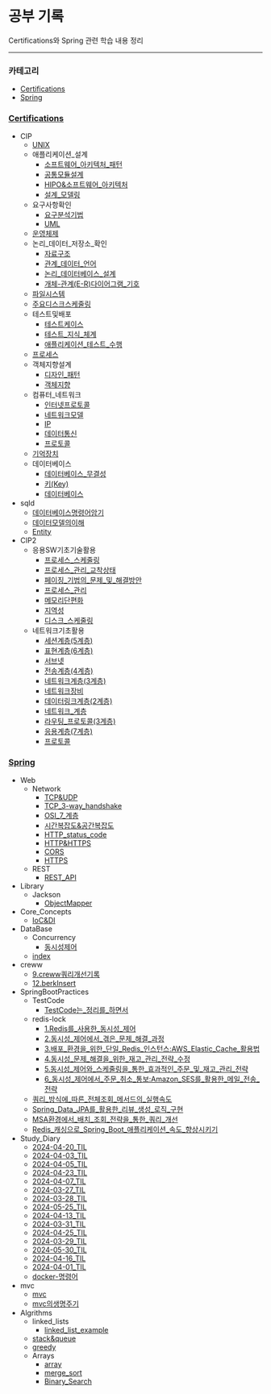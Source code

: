 # 공부 기록

Certifications와 Spring 관련 학습 내용 정리

---

### 카테고리
- [Certifications](./Certifications)
- [Spring](./Spring)

### [Certifications](./Certifications)
- CIP
  - [UNIX](./Certifications/CIP/UNIX.md)
  - 애플리케이션_설계
    - [소프트웨어_아키텍처_패턴](./Certifications/CIP/애플리케이션_설계/소프트웨어_아키텍처_패턴.md)
    - [공통모듈설계](./Certifications/CIP/애플리케이션_설계/공통모듈설계.md)
    - [HIPO&소프트웨어_아키텍처](./Certifications/CIP/애플리케이션_설계/HIPO&소프트웨어_아키텍처.md)
    - [설계_모델링](./Certifications/CIP/애플리케이션_설계/설계_모델링.md)
  - 요구사항확인
    - [요구분석기법](./Certifications/CIP/요구사항확인/요구분석기법.md)
    - [UML](./Certifications/CIP/요구사항확인/UML.md)
  - [운영체제](./Certifications/CIP/운영체제.md)
  - 논리_데이터_저장소_확인
    - [자료구조](./Certifications/CIP/논리_데이터_저장소_확인/자료구조.md)
    - [관계_데이터_언어](./Certifications/CIP/논리_데이터_저장소_확인/관계_데이터_언어.md)
    - [논리_데이터베이스_설계](./Certifications/CIP/논리_데이터_저장소_확인/논리_데이터베이스_설계.md)
    - [개체-관계(E-R)다이어그램_기호](./Certifications/CIP/논리_데이터_저장소_확인/개체-관계(E-R)다이어그램_기호.md)
  - [파일시스템](./Certifications/CIP/파일시스템.md)
  - [주요디스크스케줄링](./Certifications/CIP/주요디스크스케줄링.md)
  - 테스트및배포
    - [테스트케이스](./Certifications/CIP/테스트및배포/테스트케이스.md)
    - [테스트_지식_체계](./Certifications/CIP/테스트및배포/테스트_지식_체계.md)
    - [애플리케이션_테스트_수행](./Certifications/CIP/테스트및배포/애플리케이션_테스트_수행.md)
  - [프로세스](./Certifications/CIP/프로세스.md)
  - 객체지향설계
    - [디자인_패턴](./Certifications/CIP/객체지향설계/디자인_패턴.md)
    - [객체지향](./Certifications/CIP/객체지향설계/객체지향.md)
  - 컴퓨터_네트워크
    - [인터넷프로토콜](./Certifications/CIP/컴퓨터_네트워크/인터넷프로토콜.md)
    - [네트워크모델](./Certifications/CIP/컴퓨터_네트워크/네트워크모델.md)
    - [IP](./Certifications/CIP/컴퓨터_네트워크/IP.md)
    - [데이터통신](./Certifications/CIP/컴퓨터_네트워크/데이터통신.md)
    - [프로토콜](./Certifications/CIP/컴퓨터_네트워크/프로토콜.md)
  - [기억장치](./Certifications/CIP/기억장치.md)
  - 데이터베이스
    - [데이터베이스_무결성](./Certifications/CIP/데이터베이스/데이터베이스_무결성.md)
    - [키(Key)](./Certifications/CIP/데이터베이스/키(Key).md)
    - [데이터베이스](./Certifications/CIP/데이터베이스/데이터베이스.md)
- sqld
  - [데이터베이스명령어암기](./Certifications/sqld/데이터베이스명령어암기.md)
  - [데이터모델의이해](./Certifications/sqld/데이터모델의이해.md)
  - [Entity](./Certifications/sqld/Entity.md)
- CIP2
  - 응용SW기초기술활용
    - [프로세스_스케줄링](./Certifications/CIP2/응용SW기초기술활용/프로세스_스케줄링.md)
    - [프로세스_관리_교착상태](./Certifications/CIP2/응용SW기초기술활용/프로세스_관리_교착상태.md)
    - [페이징_기법의_문제_및_해결방안](./Certifications/CIP2/응용SW기초기술활용/페이징_기법의_문제_및_해결방안.md)
    - [프로세스_관리](./Certifications/CIP2/응용SW기초기술활용/프로세스_관리.md)
    - [메모리단편화](./Certifications/CIP2/응용SW기초기술활용/메모리단편화.md)
    - [지역성](./Certifications/CIP2/응용SW기초기술활용/지역성.md)
    - [디스크_스케줄링](./Certifications/CIP2/응용SW기초기술활용/디스크_스케줄링.md)
  - 네트워크기초활용
    - [세션계층(5계층)](./Certifications/CIP2/네트워크기초활용/세션계층(5계층).md)
    - [표현계층(6계층)](./Certifications/CIP2/네트워크기초활용/표현계층(6계층).md)
    - [서브넷](./Certifications/CIP2/네트워크기초활용/서브넷.md)
    - [전송계층(4계층)](./Certifications/CIP2/네트워크기초활용/전송계층(4계층).md)
    - [네트워크계층(3계층)](./Certifications/CIP2/네트워크기초활용/네트워크계층(3계층).md)
    - [네트워크장비](./Certifications/CIP2/네트워크기초활용/네트워크장비.md)
    - [데이터링크계층(2계층)](./Certifications/CIP2/네트워크기초활용/데이터링크계층(2계층).md)
    - [네트워크_계층](./Certifications/CIP2/네트워크기초활용/네트워크_계층.md)
    - [라우팅_프로토콜(3계층)](./Certifications/CIP2/네트워크기초활용/라우팅_프로토콜(3계층).md)
    - [응용계층(7계층)](./Certifications/CIP2/네트워크기초활용/응용계층(7계층).md)
    - [프로토콜](./Certifications/CIP2/네트워크기초활용/프로토콜.md)

### [Spring](./Spring)
- Web
  - Network
    - [TCP&UDP](./Spring/Web/Network/TCP&UDP.md)
    - [TCP_3-way_handshake](./Spring/Web/Network/TCP_3-way_handshake.md)
    - [OSI_7_계층](./Spring/Web/Network/OSI_7_계층.md)
    - [시간복잡도&공간복잡도](./Spring/Web/Network/시간복잡도&공간복잡도.md)
    - [HTTP_status_code](./Spring/Web/Network/HTTP_status_code.md)
    - [HTTP&HTTPS](./Spring/Web/Network/HTTP&HTTPS.md)
    - [CORS](./Spring/Web/Network/CORS.md)
    - [HTTPS](./Spring/Web/Network/HTTPS.md)
  - REST
    - [REST_API](./Spring/Web/REST/REST_API.md)
- Library
  - Jackson
    - [ObjectMapper](./Spring/Library/Jackson/ObjectMapper.md)
- Core_Concepts
  - [IoC&DI](./Spring/Core_Concepts/IoC&DI.md)
- DataBase
  - Concurrency
    - [동시성제어](./Spring/DataBase/Concurrency/동시성제어.md)
  - [index](./Spring/DataBase/index.md)
- creww
  - [9.creww쿼리개선기록](./Spring/creww/9.creww쿼리개선기록.md)
  - [12.berkInsert](./Spring/creww/12.berkInsert.md)
- SpringBootPractices
  - TestCode
    - [TestCode는_정리를_하면서](./Spring/SpringBootPractices/TestCode/TestCode는_정리를_하면서.md)
  - redis-lock
    - [1.Redis를_사용한_동시성_제어](./Spring/SpringBootPractices/redis-lock/1.Redis를_사용한_동시성_제어.md)
    - [2.동시성_제어에서_겪은_문제_해결_과정](./Spring/SpringBootPractices/redis-lock/2.동시성_제어에서_겪은_문제_해결_과정.md)
    - [3.배포_환경을_위한_단일_Redis_인스턴스:AWS_Elastic_Cache_활용법](./Spring/SpringBootPractices/redis-lock/3.배포_환경을_위한_단일_Redis_인스턴스:AWS_Elastic_Cache_활용법.md)
    - [4.동시성_문제_해결을_위한_재고_관리_전략_수정](./Spring/SpringBootPractices/redis-lock/4.동시성_문제_해결을_위한_재고_관리_전략_수정.md)
    - [5.동시성_제어와_스케줄링을_통한_효과적인_주문_및_재고_관리_전략](./Spring/SpringBootPractices/redis-lock/5.동시성_제어와_스케줄링을_통한_효과적인_주문_및_재고_관리_전략.md)
    - [6_동시성_제어에서_주문_취소_통보:Amazon_SES를_활용한_메일_전송_전략](./Spring/SpringBootPractices/redis-lock/6%20동시성_제어에서_주문_취소_통보:Amazon_SES를_활용한_메일_전송_전략.md)
  - [쿼리_방식에_따른_전체조회_메서드의_실행속도](./Spring/SpringBootPractices/쿼리_방식에_따른_전체조회_메서드의_실행속도.md)
  - [Spring_Data_JPA를_활용한_리뷰_생성_로직_구현](./Spring/SpringBootPractices/Spring_Data_JPA를_활용한_리뷰_생성_로직_구현.md)
  - [MSA환경에서_배치_조회_전략을_통한_쿼리_개선](./Spring/SpringBootPractices/MSA환경에서_배치_조회_전략을_통한_쿼리_개선.md)
  - [Redis_캐싱으로_Spring_Boot_애플리케이션_속도_향상시키기](./Spring/SpringBootPractices/Redis_캐싱으로_Spring_Boot_애플리케이션_속도_향상시키기.md)
- Study_Diary
  - [2024-04-20_TIL](./Spring/Study_Diary/2024-04-20_TIL.md)
  - [2024-04-03_TIL](./Spring/Study_Diary/2024-04-03_TIL.md)
  - [2024-04-05_TIL](./Spring/Study_Diary/2024-04-05_TIL.md)
  - [2024-04-23_TIL](./Spring/Study_Diary/2024-04-23_TIL.md)
  - [2024-04-07_TIL](./Spring/Study_Diary/2024-04-07_TIL.md)
  - [2024-03-27_TIL](./Spring/Study_Diary/2024-03-27%20TIL.md)
  - [2024-03-28_TIL](./Spring/Study_Diary/2024-03-28%20TIL.md)
  - [2024-05-25_TIL](./Spring/Study_Diary/2024-05-25_TIL.md)
  - [2024-04-13_TIL](./Spring/Study_Diary/2024-04-13_TIL.md)
  - [2024-03-31_TIL](./Spring/Study_Diary/2024-03-31%20TIL.md)
  - [2024-04-25_TIL](./Spring/Study_Diary/2024-04-25_TIL.md)
  - [2024-03-29_TIL](./Spring/Study_Diary/2024-03-29%20TIL.md)
  - [2024-05-30_TIL](./Spring/Study_Diary/2024-05-30_TIL.md)
  - [2024-04-16_TIL](./Spring/Study_Diary/2024-04-16_TIL.md)
  - [2024-04-01_TIL](./Spring/Study_Diary/2024-04-01%20TIL.md)
  - [docker-명령어](./Spring/Study_Diary/docker-명령어.md)
- mvc
  - [mvc](./Spring/mvc/mvc.md)
  - [mvc의생명주기](./Spring/mvc/mvc의생명주기.md)
- Algrithms
  - linked_lists
    - [linked_list_example](./Spring/Algrithms/linked_lists/linked_list_example.md)
  - [stack&queue](./Spring/Algrithms/stack&queue.md)
  - [greedy](./Spring/Algrithms/greedy.md)
  - Arrays
    - [array](./Spring/Algrithms/Arrays/array.md)
    - [merge_sort](./Spring/Algrithms/Arrays/merge_sort.md)
    - [Binary_Search](./Spring/Algrithms/Arrays/Binary_Search.md)

